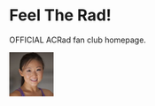 # Feel The Rad!

OFFICIAL ACRad fan club homepage.

![ACRadical](./src/components/Quotes/avatar.png)

